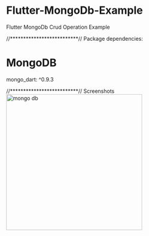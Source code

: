 # Flutter-MongoDb-Example
Flutter MongoDb Crud Operation Example

//**************************//
Package
dependencies:
 # MongoDB
  mongo_dart: ^0.9.3

//**************************//
 Screenshots
<img width="363" alt="mongo db" src="https://github.com/muhammedhosgor/Flutter-MongoDb-Example/assets/105205219/1b5f9745-3d75-4d91-b35f-f6e98bb6f713">
